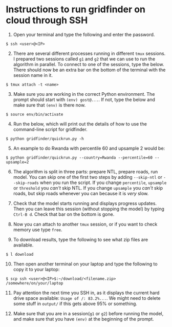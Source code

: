 # Instructions to run gridfinder on cloud through SSH

1. Open your terminal and type the following and enter the password.
```
$ ssh <user>@<IP>
```

2. There are several different processes running in different `tmux` sessions. I prepared two sessions called `g1` and `g2` that we can use to run the algorithm in parallel. To connect to one of the sessions, type the below. There should now be an extra bar on the bottom of the terminal with the session name in it.
```
$ tmux attach -t <name>
```

3. Make sure you are working in the correct Python environment. The prompt should start with `(env) gost@...`. If not, type the below and make sure that `(env)` is there now.
```
$ source env/bin/activate
```

4. Run the below, which will print out the details of how to use the command-line script for gridfinder.
```
$ python gridfinder/quickrun.py -h
```

5. An example to do Rwanda with percentile 60 and upsample 2 would be:
```
$ python gridfinder/quickrun.py --country=Rwanda --percentile=60 --upsample=2
```

6. The algorithm is split in three parts: prepare NTL, prepare roads, run model. You can skip one of the first two steps by adding `--skip-ntl` or `--skip-roads` when you run the script. If you change `percentile`, `upsample` or `threshold` you *can't* skip NTL. If you change `upsample` you *can't* skip roads, but skip roads whenever you can because it is *very* slow.

7. Check that the model starts running and displays progress updates. Then you can leave this session (without stopping the model) by typing `Ctrl-B d`. Check that bar on the bottom is gone. 

8. Now you can attach to another `tmux` session, or if you want to check memory use type `free`.

9. To download results, type the following to see what zip files are available.
```
$ l download
```

10. Then open another terminal on your laptop and type the following to copy it to your laptop:
```
$ scp ssh <user>@<IP>$:~/download/<filename.zip> /somewhere/on/your/laptop
```

11. Pay attention the next time you SSH in, as it displays the current hard drive space available: `Usage of /: 83.2%...`. We might need to delete some stuff in `output/` if this gets above 95% or something.

12. Make sure that you are in a session(`g1` or `g2`) before running the model, and make sure that you have `(env)` at the beginning of the prompt.
